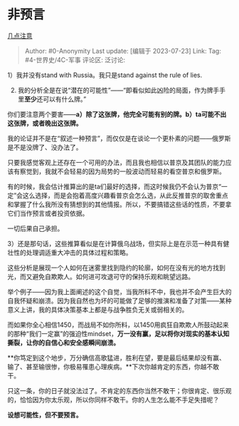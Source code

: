 # 非预言
[几点注意](https://zhuanlan.zhihu.com/p/490505795)

> Author: #0-Anonymity
> Last update: [编辑于 2023-07-23]
> Link:
> Tag: #4-世界史/4C-军事
> 评论区:
> 泛讨论:

1）我并没有stand with Russia。我只是stand against the rule of lies.

2) 我的分析全是在说“潜在的可能性”——“即看似如此凶险的局面，作为牌手手里**至少**还可以有什么牌。”

你们要注意两个要害——**a）除了这张牌，他完全可能有别的牌。b）ta可能不出这张牌，或者晚出这张牌。**

我的论证并不是在“叙述一种预言”，而仅仅是在谈论一个更朴素的问题——俄罗斯是不是没牌了、没办法了。

只要我感觉客观上还存在一个可用的办法，而且我也相信以普京及其团队的能力应该有察觉到，我就不会轻易的因为局势的一般波动而轻易的看空普京和俄罗斯。

有的时候，我会估计推算出的是ta们最好的选择，而这时候我仍不会认为普京“一定”会这么选择，而是会抱着高度兴趣看普京会怎么选，从此反推普京的取舍重点和掌握了什么我所没有猜想到的其他情报。所以，不要搞错这些话的性质，不要拿它们当作预言或者投资依据。

一切后果自己承担。

3）还是那句话，这些推算看似是在计算俄乌战场，但实际上是在示范一种具有健壮性的处理调适重大冲击的具体过程和策略。

这些分析是展现一个人如何在迷雾里找到隐约的轮廓，如何在没有光的地方找到光，而又避免自欺欺人。如何进可攻退可守的保持乐观和眺望远路。

举个例子——因为我上面阐述的这个自觉，当我所料不中，我也并不会产生巨大的自我怀疑和崩溃。因为我自然也为坏的可能做了足够的推演和准备了对策——某种意义上讲，我的具体决策基本上都是与战争胜负无关或弱相关的。

而如果你全心相信1450，而战局不如你所料，以1450用疯狂自欺欺人所鼓动起来的那种“我们一定赢”的强迫性mindset，**万一没有赢，足以将你对现实的基本认知撕裂，让你的自信心和安全感瞬间崩溃。**

**你笃定到这个地步，万分确信高歌猛进，胜利在望，要是最后结果却没有赢、输了、甚至输很惨，你极易罹患心理疾病。**下次你越肯定的东西，你越不敢干。

只这一条，你的日子就没法过了。不肯定的东西你当然不敢干；你很肯定、很乐观的，恰恰因为你太乐观，所以你同样不敢干。你的人生怎么能不手足失措呢？

**设想可能性，但不要预言。**